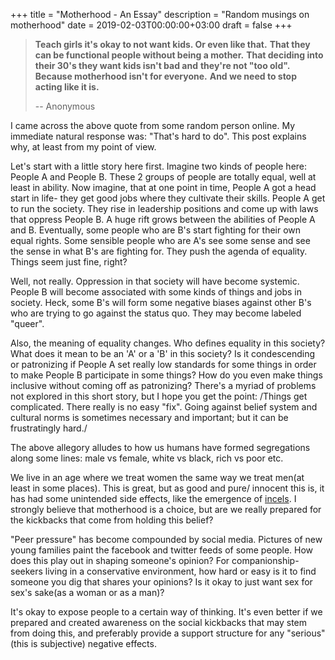 +++
title = "Motherhood - An Essay"
description = "Random musings on motherhood"
date = 2019-02-03T00:00:00+03:00
draft = false
+++

> **Teach girls it's okay to not want kids. Or even like that.**
> **That they can be functional people without being a mother.**
> **That deciding into their 30's they want kids isn't bad and**
> **they're not "too old". Because motherhood isn't for everyone.**
> **And we need to stop acting like it is.**
>
> -- Anonymous

I came across the above quote from some random person online. My immediate
natural response was: "That's hard to do". This post explains why, at least from
my point of view.

Let's start with a little story here first. Imagine two kinds of people here:
People A and People B. These 2 groups of people are totally equal, well at least
in ability. Now imagine, that at one point in time, People A got a head start in
life- they get good jobs where they cultivate their skills. People A get to run
the society. They rise in leadership positions and come up with laws that
oppress People B. A huge rift grows between the abilities of People A and B.
Eventually, some people who are B's start fighting for their own equal rights.
Some sensible people who are A's see some sense and see the sense in what B's
are fighting for. They push the agenda of equality. Things seem just fine, right?

Well, not really. Oppression in that society will have become systemic. People B
will become associated with some kinds of things and jobs in society. Heck, some
B's will form some negative biases against other B's who are trying to go
against the status quo. They may become labeled "queer".

Also, the meaning of equality changes. Who defines equality in this society?
What does it mean to be an 'A' or a 'B' in this society? Is it condescending or
patronizing if People A set really low standards for some things in order to
make People B participate in some things? How do you even make things inclusive
without coming off as patronizing? There's a myriad of problems not explored in
this short story, but I hope you get the point: /Things get complicated. There
really is no easy "fix". Going against belief system and cultural norms is
sometimes necessary and important; but it can be frustratingly hard./

The above allegory alludes to how us humans have formed segregations along some
lines: male vs female, white vs black, rich vs poor etc.

We live in an age where we treat women the same way we treat men(at least in
some places). This is great, but as good and pure/ innocent this is, it has had
some unintended side effects, like the emergence of [incels](https://en.wikipedia.org/wiki/Incel). I strongly believe
that motherhood is a choice, but are we really prepared for the kickbacks that
come from holding this belief?

"Peer pressure" has become compounded by social media. Pictures of new young
families paint the facebook and twitter feeds of some people. How does this play
out in shaping someone's opinion? For companionship-seekers living in a
conservative environment, how hard or easy is it to find someone you dig that
shares your opinions? Is it okay to just want sex for sex's sake(as a woman or
as a man)?

It's okay to expose people to a certain way of thinking. It's even better if we
prepared and created awareness on the social kickbacks that may stem from doing
this, and preferably provide a support structure for any "serious"(this is
subjective) negative effects.
